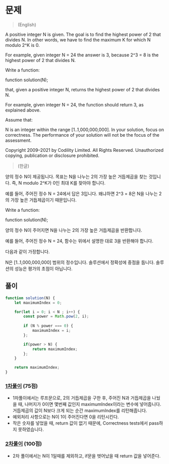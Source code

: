 # 문제
> (English)

A positive integer N is given. The goal is to find the highest power of 2 that divides N. In other words, we have to find the maximum K for which N modulo 2^K is 0.

For example, given integer N = 24 the answer is 3, because 2^3 = 8 is the highest power of 2 that divides N.

Write a function:

function solution(N);

that, given a positive integer N, returns the highest power of 2 that divides N.

For example, given integer N = 24, the function should return 3, as explained above.

Assume that:

N is an integer within the range [1..1,000,000,000].
In your solution, focus on correctness. The performance of your solution will not be the focus of the assessment.

Copyright 2009–2021 by Codility Limited. All Rights Reserved. Unauthorized copying, publication or disclosure prohibited.

> (한글)

양의 정수 N이 제공됩니다. 목표는 N을 나누는 2의 가장 높은 거듭제곱을 찾는 것입니다. 즉, N modulo 2^K가 0인 최대 K를 찾아야 합니다.

예를 들어, 주어진 정수 N = 24에서 답은 3입니다. 왜냐하면 2^3 = 8은 N을 나누는 2의 가장 높은 거듭제곱이기 때문입니다.

Write a function:

function solution(N);

양의 정수 N이 주어지면 N을 나누는 2의 가장 높은 거듭제곱을 반환합니다.

예를 들어, 주어진 정수 N = 24, 함수는 위에서 설명한 대로 3을 반환해야 합니다.

다음과 같이 가정합니다.

N은 [1..1,000,000,000] 범위의 정수입니다.
솔루션에서 정확성에 중점을 둡니다. 솔루션의 성능은 평가의 초점이 아닙니다.

## 풀이

```javascript
function solution(N) {
    let maximumIndex = 0;

    for(let i = 0; i < N ; i++) {
        const power = Math.pow(2, i);
        
        if (N % power === 0) {
            maximumIndex = i;
        };

        if(power > N) {
            return maximumIndex;
        };
    }

    return maximumIndex;
}
```

### [1차풀이](https://app.codility.com/demo/results/training825ERK-E6Q/) (75점)
- 1차풀이에서는 루프문으로, 2의 거듭제곱을 구한 후, 주어진 N과 거듭제곱을 나눴을 때, 나머지가 0이면 몇번째 값인지 maximumIndex이라는 변수에 넣어줍니다. 거듭제곱의 값이 N보다 크게 되는 순간 maximumIndex를 리턴해줍니다.
- 예외처리 사항으로는 N이 1이 주어진다면 0을 리턴시킨다.
- 작은 숫자를 넣었을 때, return 값이 없기 때문에, Correctness tests에서 pass하지 못하였습니다.

### [2차풀이](https://app.codility.com/demo/results/trainingFY5DRT-SPA/) (100점)
- 2차 풀이에서는 N이 1일때를 제외하고, if문을 벗어났을 때 return 값을 넣어준다.